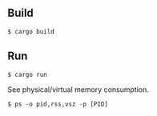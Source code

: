 ## Build
```
$ cargo build
```

## Run
```
$ cargo run
```

See physical/virtual memory consumption.
```
$ ps -o pid,rss,vsz -p [PID]
```
